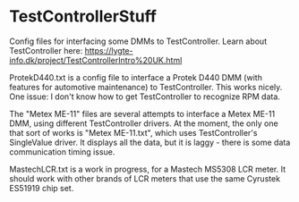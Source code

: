 # TestControllerStuff
Config files for interfacing some DMMs to TestController. Learn about TestController here:  https://lygte-info.dk/project/TestControllerIntro%20UK.html

ProtekD440.txt is a config file to interface a Protek D440 DMM (with features for automotive maintenance) to TestController.
This works nicely.  One issue: I don't know how to get TestController to recognize RPM data.

The "Metex ME-11" files are several attempts to interface a Metex ME-11 DMM, using different TestController drivers.
At the moment, the only one that sort of works is "Metex ME-11.txt", which uses TestController's SingleValue driver.
It displays all the data, but it is laggy - there is some data communication timing issue.

MastechLCR.txt  is a work in progress, for a Mastech MS5308 LCR meter.  It should work with other brands of LCR meters that use the
same Cyrustek ES51919 chip set.

